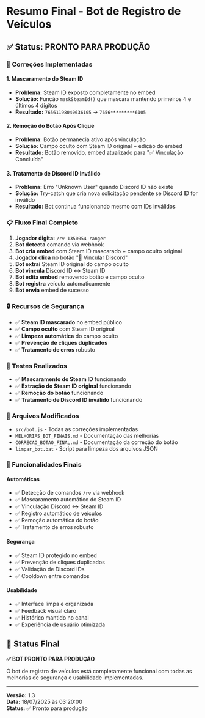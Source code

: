 # Resumo Final - Bot de Registro de Veículos

## ✅ Status: PRONTO PARA PRODUÇÃO

### 🔧 Correções Implementadas

#### 1. **Mascaramento do Steam ID**
- **Problema:** Steam ID exposto completamente no embed
- **Solução:** Função `maskSteamId()` que mascara mantendo primeiros 4 e últimos 4 dígitos
- **Resultado:** `76561198040636105` → `7656*********6105`

#### 2. **Remoção do Botão Após Clique**
- **Problema:** Botão permanecia ativo após vinculação
- **Solução:** Campo oculto com Steam ID original + edição do embed
- **Resultado:** Botão removido, embed atualizado para "✅ Vinculação Concluída"

#### 3. **Tratamento de Discord ID Inválido**
- **Problema:** Erro "Unknown User" quando Discord ID não existe
- **Solução:** Try-catch que cria nova solicitação pendente se Discord ID for inválido
- **Resultado:** Bot continua funcionando mesmo com IDs inválidos

### 📋 Fluxo Final Completo

1. **Jogador digita:** `/rv 1350054 ranger`
2. **Bot detecta** comando via webhook
3. **Bot cria embed** com Steam ID mascarado + campo oculto original
4. **Jogador clica** no botão "🔗 Vincular Discord"
5. **Bot extrai** Steam ID original do campo oculto
6. **Bot vincula** Discord ID ↔ Steam ID
7. **Bot edita embed** removendo botão e campo oculto
8. **Bot registra** veículo automaticamente
9. **Bot envia** embed de sucesso

### 🔒 Recursos de Segurança

- ✅ **Steam ID mascarado** no embed público
- ✅ **Campo oculto** com Steam ID original
- ✅ **Limpeza automática** do campo oculto
- ✅ **Prevenção de cliques duplicados**
- ✅ **Tratamento de erros** robusto

### 🧪 Testes Realizados

- ✅ **Mascaramento do Steam ID** funcionando
- ✅ **Extração do Steam ID original** funcionando
- ✅ **Remoção do botão** funcionando
- ✅ **Tratamento de Discord ID inválido** funcionando

### 📁 Arquivos Modificados

- `src/bot.js` - Todas as correções implementadas
- `MELHORIAS_BOT_FINAIS.md` - Documentação das melhorias
- `CORRECAO_BOTAO_FINAL.md` - Documentação da correção do botão
- `limpar_bot.bat` - Script para limpeza dos arquivos JSON

### 🎯 Funcionalidades Finais

#### **Automáticas**
- ✅ Detecção de comandos `/rv` via webhook
- ✅ Mascaramento automático do Steam ID
- ✅ Vinculação Discord ↔ Steam ID
- ✅ Registro automático de veículos
- ✅ Remoção automática do botão
- ✅ Tratamento de erros robusto

#### **Segurança**
- ✅ Steam ID protegido no embed
- ✅ Prevenção de cliques duplicados
- ✅ Validação de Discord IDs
- ✅ Cooldown entre comandos

#### **Usabilidade**
- ✅ Interface limpa e organizada
- ✅ Feedback visual claro
- ✅ Histórico mantido no canal
- ✅ Experiência de usuário otimizada

## 🚀 Status Final

**✅ BOT PRONTO PARA PRODUÇÃO**

O bot de registro de veículos está completamente funcional com todas as melhorias de segurança e usabilidade implementadas.

---

**Versão:** 1.3  
**Data:** 18/07/2025 às 03:20:00  
**Status:** ✅ Pronto para produção 